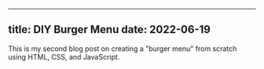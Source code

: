 
----------------------------
title: DIY Burger Menu
date: 2022-06-19
----------------------------

This is my second blog post on creating a "burger menu" from scratch using HTML, CSS, and JavaScript.
